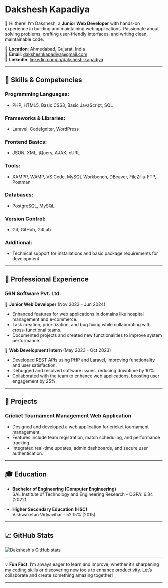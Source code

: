 # Dakshesh Kapadiya

👋 Hi there! I’m Dakshesh, a **Junior Web Developer** with hands-on experience in building and maintaining web applications. Passionate about solving problems, crafting user-friendly interfaces, and writing clean, maintainable code.

📍 **Location**: Ahmedabad, Gujarat, India  
📧 **Email**: [daksheshkapadiya@gmail.com](mailto:daksheshkapadiya@gmail.com)  
🔗 **LinkedIn**: [linkedin.com/in/dakshesh-kapadiya](https://www.linkedin.com/in/dakshesh-kapadiya/)  

---

## 🚀 Skills & Competencies

### Programming Languages:
- PHP, HTML5, Basic CSS3, Basic JavaScript, SQL

### Frameworks & Libraries:
- Laravel, CodeIgniter, WordPress

### Frontend Basics:
- JSON, XML, jQuery, AJAX, cURL

### Tools:
- XAMPP, WAMP, VS Code, MySQL Workbench, DBeaver, FileZilla-FTP, Postman

### Databases:
- PostgreSQL, MySQL

### Version Control:
- Git, GitHub, GitLab

### Additional:
- Technical support for installations and basic package requirements for development.

---

## 🏢 Professional Experience

### **56N Software Pvt. Ltd.**  
📅 **Junior Web Developer** (Nov 2023 - Jun 2024)  
- Enhanced features for web applications in domains like hospital management and e-commerce.  
- Task creation, prioritization, and bug fixing while collaborating with cross-functional teams.  
- Documented projects and created new functionalities to improve system performance.

📅 **Web Development Intern** (May 2023 - Oct 2023)  
- Developed REST APIs using PHP and Laravel, improving functionality and user satisfaction.  
- Debugged and resolved software issues, reducing downtime by 10%.  
- Collaborated with the team to enhance web applications, boosting user engagement by 25%.

---

## 🌟 Projects

### **Cricket Tournament Management Web Application**  
- Designed and developed a web application for cricket tournament management.  
- Features include team registration, match scheduling, and performance tracking.  
- Integrated real-time updates, admin dashboards, and secure user authentication.

---

## 🎓 Education

- **Bachelor of Engineering (Computer Engineering)**  
  SAL Institute of Technology and Engineering Research - CGPA: 6.34 (2022)  

- **Higher Secondary Education (HSC)**  
  Vishwaketan Vidyavihar - 52.15% (2015)

---

## 📈 GitHub Stats
![Dakshesh's GitHub stats](https://github-readme-stats.vercel.app/api?username=daksheshkapadiya&show_icons=true&theme=radical)

---

💡 **Fun Fact**: I’m always eager to learn and improve, whether it’s sharpening my coding skills or discovering new tools to enhance productivity. Let’s collaborate and create something amazing together!

---
